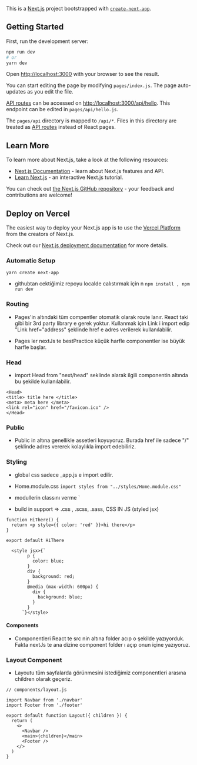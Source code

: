 This is a [Next.js](https://nextjs.org/) project bootstrapped with [`create-next-app`](https://github.com/vercel/next.js/tree/canary/packages/create-next-app).

## Getting Started

First, run the development server:

```bash
npm run dev
# or
yarn dev
```

Open [http://localhost:3000](http://localhost:3000) with your browser to see the result.

You can start editing the page by modifying `pages/index.js`. The page auto-updates as you edit the file.

[API routes](https://nextjs.org/docs/api-routes/introduction) can be accessed on [http://localhost:3000/api/hello](http://localhost:3000/api/hello). This endpoint can be edited in `pages/api/hello.js`.

The `pages/api` directory is mapped to `/api/*`. Files in this directory are treated as [API routes](https://nextjs.org/docs/api-routes/introduction) instead of React pages.

## Learn More

To learn more about Next.js, take a look at the following resources:

- [Next.js Documentation](https://nextjs.org/docs) - learn about Next.js features and API.
- [Learn Next.js](https://nextjs.org/learn) - an interactive Next.js tutorial.

You can check out [the Next.js GitHub repository](https://github.com/vercel/next.js/) - your feedback and contributions are welcome!

## Deploy on Vercel

The easiest way to deploy your Next.js app is to use the [Vercel Platform](https://vercel.com/new?utm_medium=default-template&filter=next.js&utm_source=create-next-app&utm_campaign=create-next-app-readme) from the creators of Next.js.

Check out our [Next.js deployment documentation](https://nextjs.org/docs/deployment) for more details.

### Automatic Setup
`
yarn create next-app
`
- githubtan cektiğimiz repoyu localde calıstırmak için n
` npm install , npm run dev `

### Routing
- Pages'in altındaki tüm compentler otomatik olarak route lanır. React taki gibi bir 3rd party library e gerek yoktur. Kullanmak için Link i import edip "Link href="address" şeklinde href e adres verilerek kullanılabilir.

- Pages ler nextJs te bestPractice küçük harfle componentler ise büyük harfle başlar.

### Head
- import Head from "next/head" seklinde alarak ilgili componentin altında bu şekilde kullanılabilir.
```
<Head> 
<title> title here </title>
<meta> meta here </meta>
<link rel="icon" href="/favicon.ico" />
</Head>
```

### Public
- Public in altına genellikle assetleri koyuyoruz. Burada href ile sadece "/" şeklinde adres vererek kolaylıkla import edebiliriz. 

### Styling
- global css sadece _app.js e import edilir.
- Home.module.css 
` import styles from "../styles/Home.module.css" `
- modullerin classını verme 
` <div className={styles.main}>

- build in support => .css , .scss, .sass, CSS IN JS (styled jsx)
```
function HiThere() {
  return <p style={{ color: 'red' }}>hi there</p>
}

export default HiThere
```

```
  <style jsx>{`
        p {
          color: blue;
        }
        div {
          background: red;
        }
        @media (max-width: 600px) {
          div {
            background: blue;
          }
        }
      `}</style>
```

#### Components 
- Componentleri React te src nin altına folder acıp o şekilde yazıyorduk. Fakta nextJs te ana dizine component folder ı açıp onun içine yazıyoruz.

###  Layout Component
- Layoutu tüm sayfalarda görünmesini istediğimiz componentleri arasına children olarak geçeriz.
```
// components/layout.js

import Navbar from './navbar'
import Footer from './footer'

export default function Layout({ children }) {
  return (
    <>
      <Navbar />
      <main>{children}</main>
      <Footer />
    </>
  )
}
```


